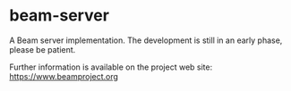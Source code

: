 beam-server
===========

A Beam server implementation. The development is still in an early phase, please be patient.

Further information is available on the project web site: https://www.beamproject.org
